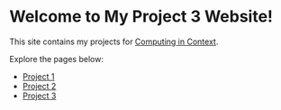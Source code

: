 # Welcome to My Project 3 Website!

This site contains my projects for [Computing in Context](https://computing-in-context.afeld.me/index.html). 

Explore the pages below:

- [Project 1](http://localhost:8888/lab/tree/project1.ipynb)
- [Project 2](http://localhost:8888/lab/tree/project2.ipynb)
- [Project 3](http://localhost:8888/lab/tree/project3.ipynb)